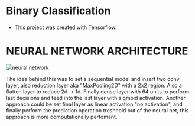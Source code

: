 # Binary Classification

- This project was created with Tensorflow.

# NEURAL NETWORK ARCHITECTURE
![neural network](asd.png)

The idea behind this was to set a sequential model and insert two conv layer, also reduction layer aka "MaxPooling2D" with a
2x2 region. Also a flatten layer to reduce 2d -> 1d.
Finally dense layer with 64 units to perform last decisions and feed into the last layer with sigmoid activation.
Another approach could be set final layer as linear activation "no activation", and finally perform the prediction operation treshhold
out of the neural net, this approach is more computationally perfomant.


